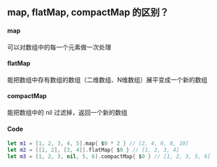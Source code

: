 ## map, flatMap, compactMap 的区别？

#### map

可以对数组中的每一个元素做一次处理



#### flatMap

能把数组中存有数组的数组（二维数组、N维数组）展平变成一个新的数组



#### compactMap

能把数组中的 nil 过滤掉，返回一个新的数组



#### Code

```swift
let m1 = [1, 2, 3, 4, 5].map{ $0 * 2 } // [2, 4, 6, 8, 10]
let m2 = [[1, 2], [3, 4]].flatMap{ $0 } // [1, 2, 3, 4]
let m3 = [1, 2, 3, nil, 5, 6].compactMap{ $0 } // [1, 2, 3, 5, 6]
```

